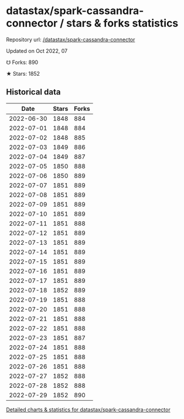 # datastax/spark-cassandra-connector / stars & forks statistics

Repository url: [/datastax/spark-cassandra-connector](https://github.com/datastax/spark-cassandra-connector)

Updated on Oct 2022, 07

☋ Forks: 890

★ Stars: 1852

## Historical data
| Date | Stars | Forks |
|------|-------|-------|
| 2022-06-30 | 1848 | 884 | 
| 2022-07-01 | 1848 | 884 | 
| 2022-07-02 | 1848 | 885 | 
| 2022-07-03 | 1849 | 886 | 
| 2022-07-04 | 1849 | 887 | 
| 2022-07-05 | 1850 | 888 | 
| 2022-07-06 | 1850 | 889 | 
| 2022-07-07 | 1851 | 889 | 
| 2022-07-08 | 1851 | 889 | 
| 2022-07-09 | 1851 | 889 | 
| 2022-07-10 | 1851 | 889 | 
| 2022-07-11 | 1851 | 888 | 
| 2022-07-12 | 1851 | 889 | 
| 2022-07-13 | 1851 | 889 | 
| 2022-07-14 | 1851 | 889 | 
| 2022-07-15 | 1851 | 889 | 
| 2022-07-16 | 1851 | 889 | 
| 2022-07-17 | 1851 | 889 | 
| 2022-07-18 | 1852 | 889 | 
| 2022-07-19 | 1851 | 888 | 
| 2022-07-20 | 1851 | 888 | 
| 2022-07-21 | 1851 | 888 | 
| 2022-07-22 | 1851 | 888 | 
| 2022-07-23 | 1851 | 887 | 
| 2022-07-24 | 1851 | 888 | 
| 2022-07-25 | 1851 | 888 | 
| 2022-07-26 | 1851 | 888 | 
| 2022-07-27 | 1852 | 888 | 
| 2022-07-28 | 1852 | 888 | 
| 2022-07-29 | 1852 | 890 | 


[Detailed charts & statistics for datastax/spark-cassandra-connector](https://reviewgithub.com/rep/datastax/spark-cassandra-connector)
